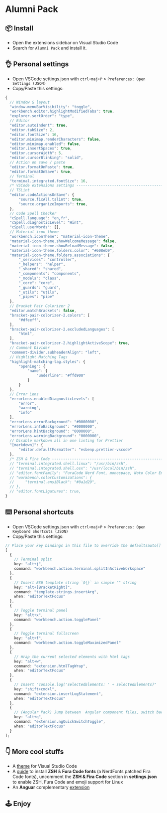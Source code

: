 # Alumni Pack

## 📦 Install

- Open the extensions sidebar on Visual Studio Code
- Search for `Alumni Pack` and install it.

## 👌 Personal settings

- Open VSCode settings.json with `ctrl+maj+P` > `Preferences: Open Settings (JSON)`
- Copy/Paste this settings:

```typescript
{
  // Window & layout
  "window.menuBarVisibility": "toggle",
  "workbench.editor.highlightModifiedTabs": true,
  "explorer.sortOrder": "type",
  // Editor
  "editor.autoIndent": true,
  "editor.tabSize": 2,
  "editor.fontSize": 16,
  "editor.minimap.renderCharacters": false,
  "editor.minimap.enabled": false,
  "editor.insertSpaces": true,
  "editor.cursorWidth": 5,
  "editor.cursorBlinking": "solid",
  // Action on save / paste
  "editor.formatOnPaste": true,
  "editor.formatOnSave": true,
  // Terminal
  "terminal.integrated.fontSize": 16,
  /* VSCode extensions settings ----------------------------------------------- */
  // TSLint
  "editor.codeActionsOnSave": {
      "source.fixAll.tslint": true,
      "source.organizeImports": true,
  },
  // Code Spell Checker
  "cSpell.language": "en,fr",
  "cSpell.diagnosticLevel": "Hint",
  "cSpell.userWords": [],
  // Material icon theme
  "workbench.iconTheme": "material-icon-theme",
  "material-icon-theme.showWelcomeMessage": false,
  "material-icon-theme.showReloadMessage": false,
  "material-icon-theme.folders.color": "#608eb9",
  "material-icon-theme.folders.associations": {
      "_services": "controller",
      "_helpers": "helper",
      "_shared": "shared",
      "_components": "components",
      "_models": "class",
      "_core": "core",
      "_guards": "guard",
      "_utils": "utils",
      "_pipes": "pipe"
  },
  // Bracket Pair Colorizer 2
  "editor.matchBrackets": false,
  "bracket-pair-colorizer-2.colors": [
      "#dfeeff",
  ],
  "bracket-pair-colorizer-2.excludedLanguages": [
      "html",
  ],
  "bracket-pair-colorizer-2.highlightActiveScope": true,
  // Comment Divider
  "comment-divider.subheaderAlign": "left",
  // Highlight Matching Tags
  "highlight-matching-tag.styles": {
      "opening": {
          "name": {
              "underline": "#ffd900"
          }
      }
  },
  // Error Lens
  "errorLens.enabledDiagnosticLevels": [
      "error",
      "warning",
      "info"
  ],
  "errorLens.errorBackground": "#0000000",
  "errorLens.infoBackground": "#0000000",
  "errorLens.hintBackground": "0000000",
  "errorLens.warningBackground": "0000000",
  // Disable markdown all in one linting for Prettier
  "[markdown]": {
      "editor.defaultFormatter": "esbenp.prettier-vscode"
  },
  /* ZSH & Fira Code ---------------------------------------------------------- */
  // "terminal.integrated.shell.linux": "/usr/bin/zsh",
  // "terminal.integrated.shell.osx": "/usr/local/bin/zsh",
  // "editor.fontFamily": "FuraCode Nerd Font, monospace, Noto Color Emoji",
  // "workbench.colorCustomizations": {
  //     "terminal.ansiBlack": "#0a1d29",
  // },
  // "editor.fontLigatures": true,
}
```

## ⌨️ Personal shortcuts

- Open VSCode settings.json with `ctrl+maj+P` > `Preferences: Open Keyboard Shortcuts (JSON)`
- Copy/Paste this settings:

```typescript
// Place your key bindings in this file to override the defaultsauto[]
[
  {
    // Terminal split
    key: "alt+j",
    command: "workbench.action.terminal.splitInActiveWorkspace"
  },
  {
    // Insert ES6 template string `${}` in simple "" string
    key: "alt+[BracketRight]",
    command: "template-strings.insertArg",
    when: "editorTextFocus"
  },
  {
    // Toggle terminal panel
    key: "alt+x",
    command: "workbench.action.togglePanel"
  },
  {
    // Toggle terminal fullscreen
    key: "alt+f",
    command: "workbench.action.toggleMaximizedPanel"
  },
  {
    // Wrap the current selected elements with html tags
    key: "alt+w",
    command: "extension.htmlTagWrap",
    when: "editorTextFocus"
  },
  {
    // Insert "console.log('selectedElements: ' + selectedElements)"
    key: "shift+cmd+l",
    command: "extension.insertLogStatement",
    when: "editorTextFocus"
  },
  {
    // (Angular Pack) Jump between  Angular component files, switch back and forth to associated template.
    key: "alt+q",
    command: "extension.ngQuickSwitchToggle",
    when: "editorTextFocus"
  }
];
```

## 👇 More cool stuffs

- A [theme](https://marketplace.visualstudio.com/items?itemName=milab.pikachu-theme-vscode) for Visual Studio Code
- A [guide](https://github.com/mIaborde/my-zsh) to install **ZSH** & **Fura Code fonts** (a NerdFonts patched Fira Code fonts), uncomment the **ZSH & Fira Code** section in **settings.json** to enable ZSH, Fura Code and emoji support for Linux
- An **Anguar** complementary [extension](https://marketplace.visualstudio.com/items?itemName=milab.alumni-pack-angular)

## 🕹 Enjoy
